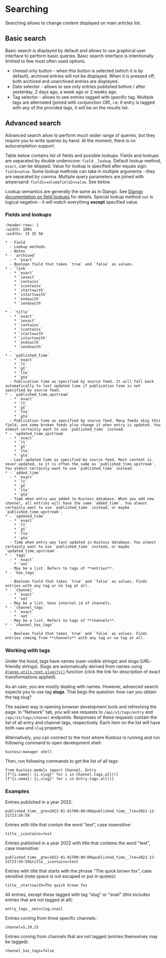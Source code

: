 # Searching

Searching allows to change content displayed on main articles list.

## Basic search

Basic search is displayed by default and allows to use graphical user interface to perform basic queries. Basic search interface is intentionally limitied to few most often used options.

* Unread only button - when this button is selected (which it is by default), archived entries will not be displayed. When it is pressed off, both archived and unarchived entries are displayed.
* Date selector - allows to see only entries published before / after yesterday, 2 days ago, a week ago or 2 weeks ago.
* Tag selector - allows to see entries tagged with specific tag. Multiple tags are alternated (joined with conjunction OR), i.e. if entry is tagged with any of the provided tags, it will be on the results list.

## Advanced search

Advanced search allow to perform much wider range of queries, but they require you to write queries by hand. At the moment, there is no autocompletion support.

Table below contains list of fields and possible lookups. Fields and lookups are separated by double underscore: `field__lookup`. Default lookup method, `exact`, can be skipped. Value for lookup is specified after equals sign: `field=value`. Some lookup methods can take in multiple arguments - they are separated by comma. Multiple query parameters are joined with ampersand: `field1=value&field2=value`. See [](#examples) below.

Lookup semantics are generally the same as in Django. See [Django documentation on field lookups](https://docs.djangoproject.com/en/dev/ref/models/querysets/#field-lookups) for details. Special lookup method `not` is logical negation - it will match everything **except** specified value.

### Fields and lookups

````{list-table}
:header-rows: 1
:width: 100%
:widths: 25 25 50

* - Field
  - Lookup methods
  - Notes
* - `archived`
  - * `exact`
  - Boolean field that takes `true` and `false` as values.
* - `link`
  - * `exact`
    * `iexact`
    * `contains`
    * `icontains`
    * `startswith`
    * `istartswith`
    * `endswith`
    * `iendswith`
  -
* - `title`
  - * `exact`
    * `iexact`
    * `contains`
    * `icontains`
    * `startswith`
    * `istartswith`
    * `endswith`
    * `iendswith`
  -
* - `published_time`
  - * `exact`
    * `lt`
    * `gt`
    * `lte`
    * `gte`
  - Publication time as specified by source feed. It will fall back automatically to last updated time if publication time is not specified by source feed.
* - `published_time_upstream`
  - * `exact`
    * `lt`
    * `gt`
    * `lte`
    * `gte`
  - Publication time as specified by source feed. Many feeds skip this field, and some broken feeds also change it when entry is updated. You almost certainly want to use `published_time` instead.
* - `updated_time_upstream`
  - * `exact`
    * `lt`
    * `gt`
    * `lte`
    * `gte`
  - Last updated time as specified by source feed. Most content is never updated, so it is often the same as `published_time_upstream`. You almost certainly want to use `published_time` instead.
* - `added_time`
  - * `exact`
    * `lt`
    * `gt`
    * `lte`
    * `gte`
  - Time when entry was added to Kustosz database. When you add new channel, all entries will have the same `added_time`. You almost certainly want to use `published_time` instead, or maybe `published_time_upstream`.
* - `updated_time`
  - * `exact`
    * `lt`
    * `gt`
    * `lte`
    * `gte`
  - Time when entry was last updated in Kustosz database. You almost certainly want to use `published_time` instead, or maybe `updated_time_upstream`.
* - `tags`
  - * `exact`
    * `not`
  - May be a list. Refers to tags of **entries**.
* - `has_tags`
  - 
  - Boolean field that takes `true` and `false` as values. Finds entries with any tag or no tag at all.
* - `channel`
  - * `exact`
    * `not`
  - May be a list. Uses internal id of channels.
* - `channel_tags`
  - * `exact`
    * `not`
  - May be a list. Refers to tags of **channels**.
* - `channel_has_tags`
  -
  - Boolean field that takes `true` and `false` as values. Finds entries coming from **channels** with any tag or no tag at all.
````

### Working with tags

Under the hood, tags have names (user-visible strings) and slugs (URL-friendly strings). Slugs are automatically derived from names using [`django.utils.text.slugify()`](https://docs.djangoproject.com/en/stable/ref/utils/#django.utils.text.slugify) function (click the link for description of exact transformations applied). 

As an user, you are mostly dealing with names. However, advanced search expects you to use tag **slugs**. That begs the question: how can you obtain the tag slug?

The easiest way is opening browser development tools and refreshing the page. In "Network" tab, you will see requests to `/api/v1/tags/entry` and `/api/v1/tags/channel` endpoints. Responses of these requests contain the list of all entry and channel tags, respectively. Each item on the list will have both `name` and `slug` property.

Alternatively, you can connect to the host where Kustosz is running and run following command to open development shell:

```
kustosz-manager shell
```

Then, run following commands to get the list of all tags:

```
from kustosz.models import Channel, Entry
[f"{i.name}: {i.slug}" for i in Channel.tags.all()]
[f"{i.name}: {i.slug}" for i in Entry.tags.all()]
```

### Examples

Entries published in a year 2022:

```
published_time__gte=2022-01-01T00:00:00&published_time__lte=2022-12-31T23:59:59
```

Entries with title that contain the word "test", case insensitive:

```
title__icontains=test
```

Entries published in a year 2022 with title that contains the word "test", case insensitive:

```
published_time__gte=2022-01-01T00:00:00&published_time__lte=2022-12-31T23:59:59&title__icontains=test
```

Entries with title that starts with the phrase "The quick brown fox", case sensitive (note space is not escaped or put in quotes):

```
title__startswith=The quick brown fox
```

All entries, except these tagged with tag "slug" or "snail" (this includes entries that are not tagged at all):

```
entry_tags__not=slug,snail
```

Entries coming from three specific channels:

```
channel=5,10,15
```

Entries coming from channels that are not tagged (entries themselves may be tagged):

```
channel_has_tags=false
```
